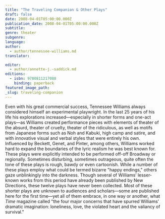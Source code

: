 ```yaml
---
title: "The Traveling Companion & Other Plays"
draft: false
date: 2008-04-01T05:00:00.000Z
publication_date: 2008-04-01T05:00:00.000Z
subtitle:
genre: theater
subgenre:
language:
author:
  - author/tennessee-williams.md
translator:

editor:
  - author/annette-j.-saddick.md
editions:
  - isbn: 9780811217088
    binding: paperback
featured_image_path:
_slug: traveling-companion
---
```


Even with his great commercial success, Tennessee Williams always considered himself an experimental playwright. In the last 25 years of his life his explorations increased—especially in shorter forms and one-act plays—as Williams created performance pieces with elements of theater of the absurd, theater of cruelty, theater of the ridiculous, as well as motifs from Japanese forms such as Noh and Kabuki, high camp and satire, and with innovative visual and verbal styles that were entirely his own. Influenced by Beckett, Genet, and Pinter, among others, Williams worked hard to expand the boundaries of the lyric realism he was best known for. These plays were explicitly intended to be performed off-off Broadway or regionally. Sometimes disturbing, sometimes outrageous, quite often the tone of these plays is rough, bawdy or even cartoonish. While a number of these plays employ what could be termed bizarre "happy endings," others gaze unblinkingly into the darkness. Though several of Williams’ lesser-known works from this period have already been published by New Directions, these twelve plays have never been collected. Most of these shorter plays are unknown to audiences and scholars—some are published here for the first time—yet all of them embrace, in one way or another, what _Time_ magazine called "the four major concerns that have spurred Williams’ dramatic imagination: loneliness, love, the violated heart and the valiancy of survival."

